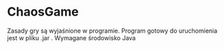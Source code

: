 # ChaosGame

Zasady gry są wyjaśnione w programie.
Program gotowy do uruchomienia jest w pliku .jar .
Wymagane środowisko Java
